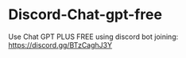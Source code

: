 # Discord-Chat-gpt-free
Use Chat GPT PLUS FREE using discord bot joining: https://discord.gg/BTzCaghJ3Y







               